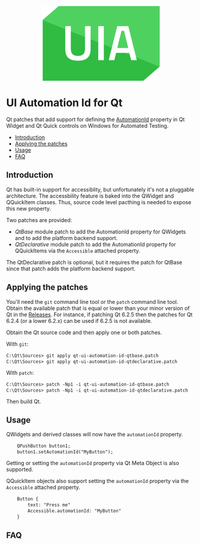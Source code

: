 <div align="center">
 <img alt="ollama" height="200px" src="https://github.com/hmartinez82/qt-uiautomation-id/blob/main/Assets/uia.png">
</div>

# UI Automation Id for Qt

Qt patches that add support for defining the [AutomationId](https://learn.microsoft.com/en-us/dotnet/framework/ui-automation/using-ui-automation-for-automated-testing#automationid) property in Qt Widget and Qt Quick controls on Windows for Automated Testing.

* [Introduction](#introduction)
* [Applying the patches](#applying-the-patches)
* [Usage](#usage)
* [FAQ](#faq)

## Introduction

Qt has built-in support for accessiblity, but unfortunately it's not a pluggable architecture. The accessbility feature is baked into the QWidget and QQuickItem classes. Thus, source code level pacthing is needed to expose this new property.

Two patches are provided:
- *QtBase* module patch to add the AutomationId property for QWidgets and to add the platform backend support.
- *QtDeclarative* module patch to add the AutomationId property for QQuickItems via the `Accessible` attached property.

The QtDeclarative patch is optional, but it requires the patch for QtBase since that patch adds the platform backend support.

## Applying the patches

You'll need the `git` command line tool or the `patch` command line tool.
Obtain the available patch that is equal or lower than your minor version of Qt in the [Releases](../releases). For instance, if patching Qt 6.2.5 then the patches for Qt 6.2.4 (or a lower 6.2.x) can be used if 6.2.5 is not available.

Obtain the Qt source code and then apply one or both patches.

With `git`:
```
C:\Qt\Sources> git apply qt-ui-automation-id-qtbase.patch
C:\Qt\Sources> git apply qt-ui-automation-id-qtdeclarative.patch
```
With `patch`:
```
C:\Qt\Sources> patch -Np1 -i qt-ui-automation-id-qtbase.patch
C:\Qt\Sources> patch -Np1 -i qt-ui-automation-id-qtdeclarative.patch
```
Then build Qt.

## Usage

QWidgets and derived classes will now have the `automationId` property.
```
    QPushButton button1;
    button1.setAutomationId("MyButton");
```
Getting or setting the `automationId` property via Qt Meta Object is also supported.

QQuickItem objects also support setting the `automationId` property via the `Accessible` attached property.
```
    Button {
        text: "Press me"
        Accessible.automationId: "MyButton"
    }
```

## FAQ
